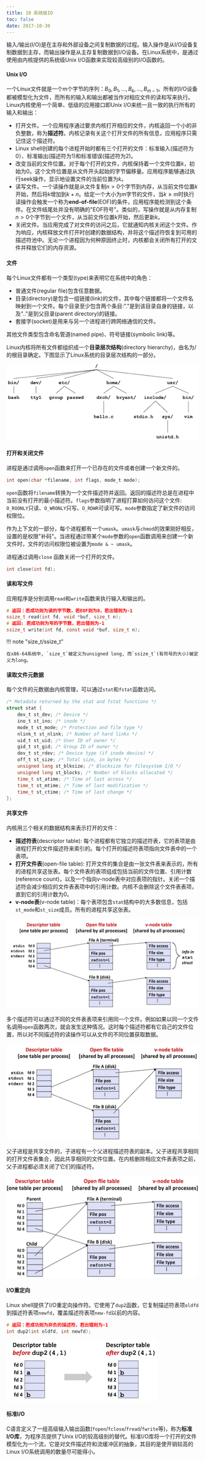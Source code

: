 ```yaml
---
title: 10 系统级IO
toc: false
date: 2017-10-30
---
```


输入/输出(I/O)是在主存和外部设备之间复制数据的过程。输入操作是从I/O设备复制数据到主存，而输出操作是从主存复制数据到I/O设备。在Linux系统中，是通过使用由内核提供的系统级Unix I/O函数来实现较高级别的I/O函数的。


#### Unix I/O

一个Linux文件就是一个$m$个字节的序列：$B_0, B_1, ..., B_k, ..., B_{m-1}$。所有的I/O设备都被模型化为文件，而所有的输入和输出都被当作对相应文件的读和写来执行。Linux内核使用一个简单、低级的应用接口即Unix I/O来统一且一致的执行所有的输入和输出：

* 打开文件。一个应用程序通过要求内核打开相应的文件，内核返回一个小的非负整数，称为**描述符**。内核记录有关这个打开文件的所有信息，应用程序只需记住这个描述符。
* Linux shell创建的每个进程开始时都有三个打开的文件：标准输入(描述符为0）、标准输出(描述符为1)和标准错误(描述符为2)。
* 改变当前的文件位置。对于每个打开的文件，内核保持着一个文件位置$k$，初始为0。这个文件位置是从文件开头起始的字节偏移量。应用程序能够通过执行seek操作，显示地设置文件的当前位置为$k$。
* 读写文件。一个读操作就是从文件复制$n>0$个字节到内存，从当前文件位置$k$开始，然后将$k$增加到$k+n$。给定一个大小为$m$字节的文件，当$k\ge m$时执行读操作会触发一个称为**end-of-file**(EOF)的条件，应用程序能检测到这个条件。在文件结尾处并没有明确的"EOF符号"。类似的，写操作就是从内存复制$n>0$个字节到一个文件，从当前文件位置$k$开始，然后更新$k$。
* 关闭文件。当应用完成了对文件的访问之后，它就通知内核关闭这个文件。作为响应，内核释放文件打开时创建的数据结构，并将这个描述符恢复到可用的描述符池中。无论一个进程因为何种原因终止时，内核都会关闭所有打开的文件并释放它们的内存资源。

#### 文件

每个Linux文件都有一个类型(type)来表明它在系统中的角色：

* 普通文件(regular file)包含任意数据。
* 目录(directory)是包含一组链接(link)的文件，其中每个链接都将一个文件名映射到一个文件。每个目录至少包含两个条目:"."是到该目录自身的链接，以及".."是到父目录(parent directory)的链接。
* 套接字(socket)是用来与另一个进程进行跨网络通信的文件。

其他文件类型包含命名管道(named pipe)、符号链接(symbolic link)等。

Linux内核将所有文件都组织成一个**目录层次结构**(directory hierarchy)，由名为/的根目录确定。下图显示了Linux系统的目录层次结构的一部分。

![directory_hierarchy_of_linux](figures/directory_hierarchy_of_linux.png)





#### 打开和关闭文件

进程是通过调用`open`函数来打开一个已存在的文件或者创建一个新文件的。

```c
int open(char *filename, int flags, mode_t mode);
```

`open`函数将`filename`转换为一个文件描述符并返回。返回的描述符总是在进程中当前没有打开的最小描述符。`flags`参数指明了进程打算如何访问这个文件: `O_ROONLY`只读、`O_WRONLY`只写、`O_RDWR`可读可写。`mode`参数指定了新文件的访问权限位。

作为上下文的一部分，每个进程都有一个`umask`。`umask`与`chmod`的效果刚好相反，设置的是权限"补码"。当进程通过带某个`mode`参数的`open`函数调用来创建一个新文件时，文件的访问权限位被设置为`mode & ~ umask`。

进程通过调用`close` 函数关闭一个打开的文件。

```c
int close(int fd);
```

#### 读和写文件

应用程序是分别调用`read`和`write`函数来执行输入和输出的。

```c
# 返回：若成功则为读的字节数，若EOF则为0，若出错则为-1
ssize_t read(int fd, void *buf, size_t n);
# 返回: 若成功则为写的字节数，若出错则为-1
ssize_t write(int fd, const void *buf, size_t n);
```

!!! note "size_t/ssize_t"
    
    在x86-64系统中, `size_t`被定义为unsigned long, 而`ssize_t`(有符号的大小)被定义为long。

<!--### 5 用RIO包健壮地读写 -->
#### 读取文件元数据

每个文件的元数据由内核管理，可以通过`stat`和`fstat`函数访问。

```c
/* Metadata returned by the stat and fstat functions */ 
struct stat {
    dev_t st_dev; /* Device */ 
    ino_t st_ino; /* inode */ 
    mode_t st_mode; /* Protection and file type */ 
    nlink_t st_nlink; /* Number of hard links */ 
    uid_t st_uid; /* User ID of owner */ 
    gid_t st_gid; /* Group ID of owner */ 
    dev_t st_rdev; /* Device type (if inode device) */ 
    off_t st_size; /* Total size, in bytes */ 
    unsigned long st_blksize; /* Blocksize for filesystem I/O */ 
    unsigned long st_blocks; /* Number of blocks allocated */ 
    time_t st_atime; /* Time of last access */ 
    time_t st_mtime; /* Time of last modification */ 
    time_t st_ctime; /* Time of last change */
};
```



<!--### 7 读取目录和内容-->
####  共享文件

内核用三个相关的数据结构来表示打开的文件：

* **描述符表**(descriptor table): 每个进程都有它独立的描述符表，它的表项是由进程打开的文件描述符来索引的。每个打开的描述符表项指向文件表中的一个表项。
* **打开文件表**(open-file table): 打开文件的集合是由一张文件表来表示的，所有的进程共享这张表。每个文件表的表项组成包括当前的文件位置、引用计数(reference count)，以及一个指向v-node表中对应表项的指针。关闭一个描述符会减少相应的文件表表项中的引用计数。内核不会删除这个文件表表项，直到它的引用计数为0。
* **v-node表**(v-node table)：每个表项包含`stat`结构中的大多数信息，包括`st_mode`和`st_size`成员。所有的进程共享这张表。

![how_the_unix_kernel_represents_open_files](figures/how_the_unix_kernel_represents_open_files.png)

多个描述符可以通过不同的文件表表项来引用同一个文件。例如如果以同一个文件名调用`open`函数两次，就会发生这种情况。这时每个描述符都有它自己的文件位置，所以对不同描述符的读操作可以从文件的不同位置获取数据。


![calling_open_twice_with_the_same_filename_argument](figures/calling_open_twice_with_the_same_filename_argument.png)


父子进程是共享文件的，子进程有一个父进程描述符表的副本。父子进程共享相同的打开文件表集合，因此共享相同的文件位置。在内核删除相应文件表表项之前，父子进程都必须关闭了它们的描述符。

![a_child_process_inherits_its_parents_open_files](figures/a_child_process_inherits_its_parents_open_files.png)



#### I/O重定向

Linux shell提供了I/O重定向操作符。它使用了`dup2`函数，它复制描述符表项`oldfd`到描述符表项`newfd`，覆盖描述符表项`new-fd`以前的内容。


```c
# 返回：若成功则为非负的描述符，若出错则为-1
int dup2(int oldfd, int newfd);
```

![dup2](figures/dup2.png)




####  标准I/O

C语言定义了一组高级输入输出函数(`fopen`/`fclose`/`fread`/`fwrite`等)，称为**标准I/O库**，为程序员提供了Unix I/O的较高级别的替代。标准I/O库将一个打开的文件模型化为一个流，它是对文件描述符和流缓冲区的抽象，其目的是使开销较高的Linux I/O系统调用的数量尽可能得小。

